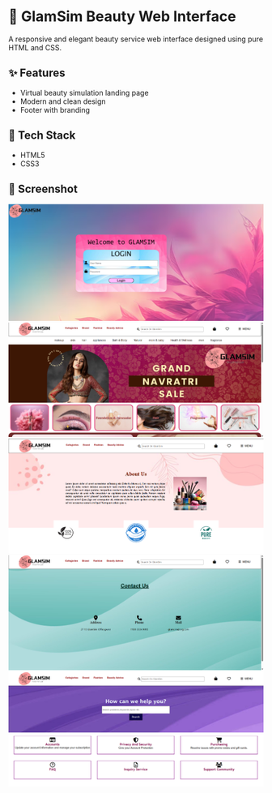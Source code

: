 # 💄 GlamSim Beauty Web Interface

A responsive and elegant beauty service web interface designed using pure HTML and CSS.

## ✨ Features
- Virtual beauty simulation landing page
- Modern and clean design
- Footer with branding

## 📁 Tech Stack
- HTML5
- CSS3

## 📸 Screenshot
![Login](login.png)
![Home](home.png)
![About](aboutus.png)
![Contact](contactus.png)
![Help](help.png)
